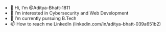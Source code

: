 - 👋 Hi, I’m @Aditya-Bhatt-1811
- 👀 I’m interested in Cybersecurity and Web Development
- 🌱 I’m currently pursuing B.Tech
- 📫 How to reach me LinkedIn (linkedin.com/in/aditya-bhatt-039a651b2)

<!---
Aditya-Bhatt-1811/Aditya-Bhatt-1811 is a ✨ special ✨ repository because its `README.md` (this file) appears on your GitHub profile.
You can click the Preview link to take a look at your changes.
--->
